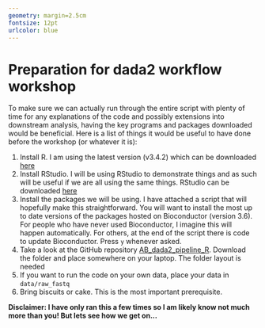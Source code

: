 ```yaml
---
geometry: margin=2.5cm
fontsize: 12pt
urlcolor: blue
---
```


# Preparation for dada2 workflow workshop

To make sure we can actually run through the entire script with plenty of time for any explanations of the code and possibly extensions into downstream analysis, having the key programs and packages downloaded would be beneficial. Here is a list of things it would be useful to have done before the workshop (or whatever it is):

1. Install R. I am using the latest version (v3.4.2) which can be downloaded [here](https://cran.ma.imperial.ac.uk)
2. Install RStudio. I will be using RStudio to demonstrate things and as such will be useful if we are all using the same things. RStudio can be downloaded [here](https://www.rstudio.com/products/rstudio/download/#download)
3. Install the packages we will be using. I have attached a script that will hopefully make this straightforward. You will want to install the most up to date versions of the packages hosted on Bioconductor (version 3.6). For people who have never used Bioconductor, I imagine this will happen automatically. For others, at the end of the script there is code to update Bioconductor. Press `y` whenever asked.
4. Take a look at the GitHub repository [AB_dada2_pipeline_R](https://github.com/padpadpadpad/AB_dada2_pipeline_R). Download the folder and place somewhere on your laptop. The folder layout is needed
5. If you want to run the code on your own data, place your data in `data/raw_fastq`
6. Bring biscuits or cake. This is the most important prerequisite.

__Disclaimer: I have only ran this a few times so I am likely know not much more than you! But lets see how we get on...__